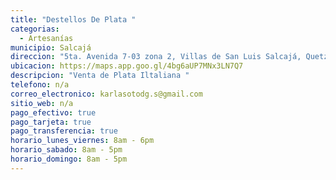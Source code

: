 ```yaml
---
title: "Destellos De Plata "
categorias:
  - Artesanías
municipio: Salcajá
direccion: "5ta. Avenida 7-03 zona 2, Villas de San Luis Salcajá, Quetzaltenango "
ubicacion: https://maps.app.goo.gl/4bg6aUP7MNx3LN7Q7
descripcion: "Venta de Plata Iltaliana "
telefono: n/a
correo_electronico: karlasotodg.s@gmail.com
sitio_web: n/a
pago_efectivo: true
pago_tarjeta: true
pago_transferencia: true
horario_lunes_viernes: 8am - 6pm
horario_sabado: 8am - 5pm
horario_domingo: 8am - 5pm
---
```

